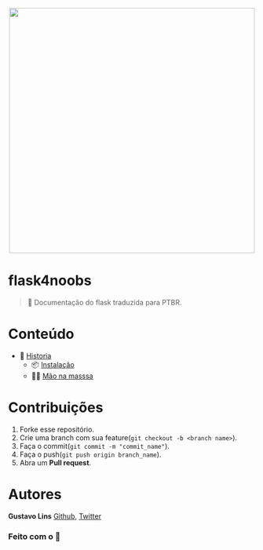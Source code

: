 <p align="center">
  <img src="https://miro.medium.com/max/6000/1*Ou6FFJJD3zhcIUU8wBZqIw.png" width="500">
</p>

# flask4noobs
> :memo: Documentação do flask traduzida para PTBR.

# Conteúdo

- 📖 [Historia](./src/Conteudo/Historia.md)
  - 📦 [Instalação](./src/Conteudo/Instalação.md)
  - 👨‍💻 [Mão na masssa](./src/Conteudo/Start.md)

# Contribuições

1. Forke esse repositório.
2. Crie uma branch com sua feature(``git checkout -b <branch name>``).
3. Faça o commit(``git commit -m "commit_name"``).
4. Faça o push(``git push origin branch_name``).
5. Abra um **Pull request**.

# Autores
**Gustavo Lins** [Github](https://github.com/freazesss/), [Twitter](https://twitter.com/freazesss)

### Feito com o 💜
